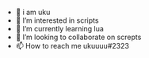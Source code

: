 - 👋 i am uku
- 👀 I’m interested in scripts
- 🌱 I’m currently learning lua
- 💞️ I’m looking to collaborate on screpts 
- 📫 How to reach me ukuuuu#2323
<!---
ukuisbad/ukuisbad is a ✨ special ✨ repository because its `README.md` (this file) appears on your GitHub profile.
You can click the Preview link to take a look at your changes.
--->
